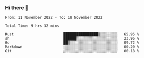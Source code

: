 ### Hi there 👋️

<!--START_SECTION:waka-->

```text
From: 11 November 2022 - To: 18 November 2022

Total Time: 9 hrs 32 mins

Rust                       ████████████████▒░░░░░░░░   65.95 %
sh                         ██████░░░░░░░░░░░░░░░░░░░   23.96 %
Go                         ██▒░░░░░░░░░░░░░░░░░░░░░░   09.72 %
Markdown                   ░░░░░░░░░░░░░░░░░░░░░░░░░   00.20 %
Git                        ░░░░░░░░░░░░░░░░░░░░░░░░░   00.18 %
```

<!--END_SECTION:waka-->



